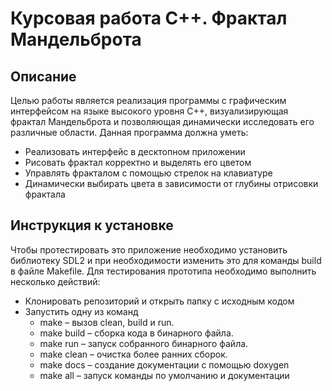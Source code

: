 # Курсовая работа С++. Фрактал Мандельброта

## Описание

Целью работы является реализация программы с графическим интерфейсом на языке высокого уровня C++, визуализирующая фрактал Мандельброта и позволяющая динамически исследовать его различные области.  Данная программа должна уметь:

- Реализовать интерфейс в десктопном приложении 
- Рисовать фрактал корректно и выделять его цветом
- Управлять фракталом с помощью стрелок на клавиатуре
- Динамически выбирать цвета в зависимости от глубины отрисовки фрактала


## Инструкция к установке

Чтобы протестировать это приложение необходимо установить библиотеку SDL2 и при необходимости изменить это для команды build в файле Makefile. Для тестирования прототипа необходимо выполнить несколько действий:

- Клонировать репозиторий и открыть папку с исходным кодом
- Запустить одну из команд
  - make – вызов clean, build и run.
  - make build – сборка кода в бинарного файла.
  - make run – запуск собранного бинарного файла.
  - make clean – очистка более ранних сборок.
  - make docs – создание документации c помощью doxygen
  - make all – запуск команды по умолчанию и документации

